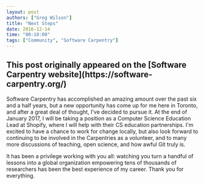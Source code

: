 ```yaml
---
layout: post
authors: ["Greg Wilson"]
title: "Next Steps"
date: 2016-12-14
time: "00:10:00"
tags: ["Community", "Software Carpentry"]
---
```


<h2>This post originally appeared on the [Software Carpentry website](https://software-carpentry.org/)</h2>

Software Carpentry has accomplished an amazing amount over the past six and a half years,
but a new opportunity has come up for me here in Toronto,
and after a great deal of thought,
I've decided to pursue it.
At the end of January 2017,
I will be taking a position as a Computer Science Education Lead at Shopify,
where I will help with their CS education partnerships.
I'm excited to have a chance to work for change locally,
but also look forward to continuing to be involved in the Carpentries as a volunteer,
and to many more discussions of teaching, open science, and how awful Git truly is.

It has been a privilege working with you all:
watching you turn a handful of lessons into a global organization empowering tens of thousands of researchers
has been the best experience of my career.
Thank you for everything.
